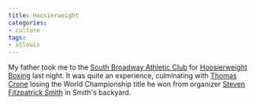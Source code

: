 ```yaml
---
title: Hoosierweight
categories:
- culture
tags:
- stlouis
---
```


My father took me to the [South Broadway
Athletic Club][1] for [Hoosierweight Boxing][2] last night.  It was quite an experience, culminating with [Thomas Crone][3] losing the World Championship title he won from organizer [Steven Fitzpatrick Smith][4] in Smith's backyard.

   [1]: http://www.southbroadwayac.org/
   [2]: http://www.hoosierweight.com/
   [3]: http://www.thomascrone.com/
   [4]: http://www.thecommonspace.org/2003/04/editor.php
